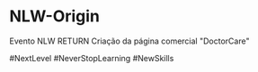 # NLW-Origin
Evento NLW RETURN
Criação da página comercial "DoctorCare"

#NextLevel
#NeverStopLearning
#NewSkills